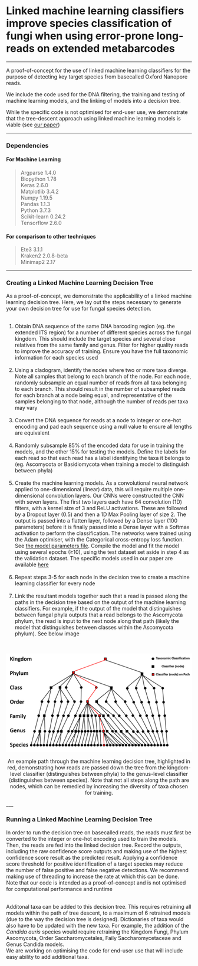 # Linked machine learning classifiers improve species classification of fungi when using error-prone long-reads on extended metabarcodes
___

A proof-of-concept for the use of linked machine learning classifiers for the purpose of detecting key target species from basecalled Oxford Nanopore reads.

We include the code used for the DNA filtering, the training and testing of machine learning models, and the linking of models into a decision tree.

While the specific code is not optimised for end-user use, we demonstrate that the tree-descent approach using linked machine learning models is viable (see [our paper](https://www.biorxiv.org/content/10.1101/2021.05.01.442223v2))

___


### Dependencies

#### For Machine Learning
>Argparse 1.4.0 <br>
Biopython 1.78 <br>
Keras 2.6.0 <br>
Matplotlib 3.4.2 <br>
Numpy 1.19.5 <br>
Pandas 1.1.3 <br>
Python 3.7.3 <br>
Scikit-learn 0.24.2 <br>
Tensorflow 2.6.0 <br>


#### For comparison to other techniques
>Ete3 3.1.1 <br>
Kraken2 2.0.8-beta <br>
Minimap2 2.17 <br>

___

### Creating a Linked Machine Learning Decision Tree
As a proof-of-concept, we demonstrate the applicability of a linked machine learning decision tree. Here, we lay out the steps necessary to generate your own decision tree for use for fungal species detection. <br> <br>

1. Obtain DNA sequence of the same DNA barcoding region (eg. the extended ITS region) for a number of different species across the fungal kingdom. This should include the target species and several close relatives from the same family and genus. Filter for higher quality reads to improve the accuracy of training. Ensure you have the full taxonomic information for each species used <br><br>
2. Using a cladogram, identify the nodes where two or more taxa diverge. Note all samples that belong to each branch of the node. For each node, randomly subsample an equal number of reads from all taxa belonging to each branch. This should result in the number of subsampled reads for each branch at a node being equal, and representative of the samples belonging to that node, although the number of reads per taxa may vary  <br><br>
3. Convert the DNA sequence for reads at a node to integer or one-hot encoding and pad each sequence using a null value to ensure all lengths are equivalent  <br><br>
4. Randomly subsample 85% of the encoded data for use in training the models, and the other 15% for testing the models. Define the labels for each read so that each read has a label identifying the taxa it belongs to (eg. Ascomycota or Basidiomycota when training a model to distinguish between phyla)  <br><br>
5. Create the machine learning models. As a convolutional neural network applied to one-dimensional (linear) data, this will require multiple one-dimensional convolution layers. Our CNNs were constructed the CNN with seven layers. The first two layers each have 64 convolution (1D) filters, with a kernel size of 3 and ReLU activations. These are followed by a Dropout layer (0.5) and then a 1D Max Pooling layer of size 2. The output is passed into a flatten layer, followed by a Dense layer (100 parameters) before it is finally passed into a Dense layer with a Softmax activation to perform the classification. The networks were trained using the Adam optimiser, with the Categorical cross-entropy loss function. See [the model parameters file](model_parameters.txt). Compile the model and fit the model using several epochs (≥10), using the test dataset set aside in step 4 as the validation dataset. The specific models used in our paper are available [here](https://doi.org/10.5281/zenodo.6585752)  <br><br>
6. Repeat steps 3-5 for each node in the decision tree to create a machine learning classifier for every node  <br><br>
7. Link the resultant models together such that a read is passed along the paths in the decision tree based on the output of the machine learning classifiers. For example, if the output of the model that distinguishes between fungal phyla outputs that a read belongs to the Ascomycota phylum, the read is input to the next node along that path (likely the model that distinguishes between classes within the Ascomycota phylum). See below image <br>
<br>

![Screenshot](example_decision_tree.png)<br>
<p align="center">
An example path through the machine learning decision tree, highlighted in red, demonstrating how reads are passed down the tree from the kingdom-level classifier (distinguishes between phyla) to the genus-level classifier (distinguishes between species). Note that not all steps along the path are nodes, which can be remedied by increasing the diversity of taxa chosen for training. 
    </p>
___

### Running a Linked Machine Learning Decision Tree
In order to run the decision tree on basecalled reads, the reads must first be converted to the integer or one-hot encoding used to train the models. Then, the reads are fed into the linked decision tree. Record the outputs, including the raw confidence score outputs and making use of the highest confidence score result as the predicted result. Applying a confidence score threshold for positive identification of a target species may reduce the number of false positive and false negative detections. We recommend making use of threading to increase the rate at which this can be done. Note that our code is intended as a proof-of-concept and is not optimised for computational performance and runtime <br> <br>

Additonal taxa can be added to this decision tree. This requires retraining all models within the path of tree descent, to a maximum of 6 retrained models (due to the way the decision tree is designed). Dictionaries of taxa would also have to be updated with the new taxa. For example, the addition of the *Candida auris* species would require retraining the Kingdom Fungi, Phylum Ascomycota, Order Saccharomycetales, Faily Saccharomycetaceae and Genus Candida models. <br>
We are working on optimising the code for end-user use that will include easy ability to add additional taxa. 
